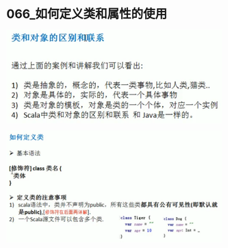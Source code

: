 # 066_如何定义类和属性的使用

![1616914915037](066_%E5%A6%82%E4%BD%95%E5%AE%9A%E4%B9%89%E7%B1%BB%E5%92%8C%E5%B1%9E%E6%80%A7%E7%9A%84%E4%BD%BF%E7%94%A8/1616914915037.png)

![1616914958657](066_%E5%A6%82%E4%BD%95%E5%AE%9A%E4%B9%89%E7%B1%BB%E5%92%8C%E5%B1%9E%E6%80%A7%E7%9A%84%E4%BD%BF%E7%94%A8/1616914958657.png)


